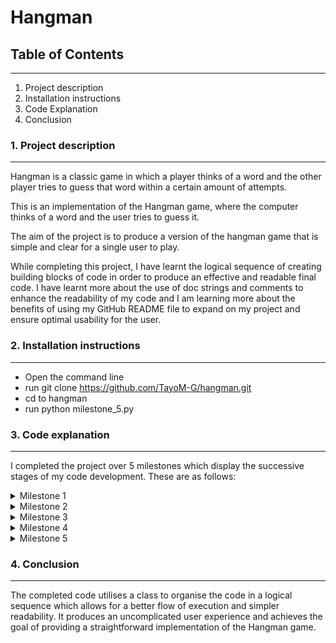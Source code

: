
# Hangman

## Table of Contents
----------------------------------------
1. Project description
2. Installation instructions
3. Code Explanation
4. Conclusion


### 1. Project description
----------------------------------------
Hangman is a classic game in which a player thinks of a word and the other player tries to guess that word within a certain amount of attempts.

This is an implementation of the Hangman game, where the computer thinks of a word and the user tries to guess it. 

The aim of the project is to produce a version of the hangman game that is simple and clear for a single user to play.

While completing this project, I have learnt the logical sequence of creating building blocks of code in order to produce an effective and readable final code. I have learnt more about the use of doc strings and comments to enhance the readability of my code and I am learning more about the benefits of using my GitHub README file to expand on my project and ensure optimal usability for the user.

### 2. Installation instructions
---------------------------------------
      
- Open the command line
- run git clone https://github.com/TayoM-G/hangman.git
- cd to hangman
- run python milestone_5.py
      

### 3. Code explanation
--------------------------------------

I completed the project over 5 milestones which display the successive stages of my code development. These are as follows:

<details>
<summary>Milestone 1</summary>
      
- Created new Github repo called __hangman__.
- Cloned new GitHub repo onto local system using [hangman](https://github.com/TayoM-G/hangman.git/) (https://github.com/TayoM-G/hangman.git/)

</details>

<details>
<summary> Milestone 2</summary>
      
- Milestone 2 cotninues from milestone 1.
- Defined a list of words.
- Chose a random word from the list by importing the _random module_ and using the _choice_ method.
- Assigned the random word to a variable called __'word'__ and printed the __'word'__ variable.
- Asked the user for input and assigned this to a variable called __'guess'__.
- Checked that the input was a single character using an _if-else_ statement.
- When _if_ condition met, printed a message to inform user that their input was accepted.
- When _if_ condition not met, _else_ block is executed and prints a message to inform user that their input was not accepted.
- Updated GitHub repo with code changes by staging, committing and pushing changes to my GitHub repo.

```python
import random

word_list = ['apple', 'pear', 'plum', 'orange', 'banana']
print(word_list)

word = random.choice(word_list)
print(word)

guess = input("Enter a single letter: ")

if len(guess) == 1 and guess.isalpha() == True:
    print("Good guess!")
else:
    print("Oops! That is not a valid input.")
```
</details>

<details>
<summary> Milestone 3</summary>

- Milestone 3 cotinues from milestone 2.
- Iteratively checked if the input was a valid guess:
  
  - Created a _while loop_ and set condition to _True_ to  ensure that the code runs continuously.
  - Used code detailed in milestone 2 in the body of the loop to ask the user for input, assign the user input to __'guess'__ variable and check the input is a single letter.
  - Used a _break_ clause to break out of the loop if __'guess'__ variable passes checks.
  - Used else block to print a message to inform the user if __'guess'__ does not pass checks.
  
- Checked whether the guess was in the word:
  
  - Created an _if_ statemnt to check if the guess is in the word.
  - Used a formatted string to print a messgae to inform the user that the guess is in the word.
  - Created a else block to print a message, using a formattted string, to inform the user when guess is not in the word.
    
- Created __check_guess__ and __ask_for_input__ functions to group relevant code:
  
  - __check_guess__ function has __'guess'__ passed in as a parameter and holds the code to check if the guess is in the word.
  - Used the _lower_ method to convert guess into lower case.
  - __ask_for_input__ function contains the code that iteratively checks if the input is a valid guess.
  - The __check_guess__ function is walled within the __ask_for_input__ function but it is executed outside of the _while_ loop.
- Updated GitHub repo with code changes by staging, committing and pushing changes to my GitHub repo.
  
```python
import random


word_list = ['apple', 'pear', 'plum', 'orange', 'banana']
word = random.choice(word_list)
print(word)


def check_guess(guess):
    """Checks if the letter guessed is in the random word.

    Parameters:

        guess (str): a single letter input from user.
    """
    guess = guess.lower()
    if guess in word:
        print(f"Good guess! {guess} is in the word.")
    else:
        print(f"Sorry, {guess} is not in the word. Try again.")


def ask_for_input():
    """Checks if user input is valid."""

    while True:
        guess = input("Enter a single letter: ")
        if len(guess) == 1 and guess.isalpha() == True:
           break
        else:
            print("Invalid letter. Please, enter a single alphabetical character.")
    check_guess(guess)
```
</details>

<details>
<summary> Milestone 4</summary>

- Milestone 4 continues from milestone 3.
- Created a class called __Hangman__:
  -  Initialised the class using ____init____ mehod and passed __'word_list'__ and __'num_lives'__ as parameters.
  -  Initialised the following attributes: __'word', 'word_guessed', 'num_letters', 'num_lives', 'word_list', 'list_of_guesses'__.
  -  Placed __check_guess__ function within the class as a method and passed __'guess'__ to the method as a parameter:
      - Created a _for_ loop that loops through each letter of the word.
      - Witihin the _for_ loop, I used an _if_ statement to check if the letter is equal to guess.
      - Used the _enummerate_ method to loop through and index each letter.
      - Reuced the variable __'num_letters'__ by one, outside of the _for_ loop.
      - When letter is __NOT__ in the word, used else block to reduce __'num_lives'__ by 1.
      - Printed a message to inform the user that the letter is not in the word and how many lives they have left.
  -  Placed __ask_for_input__ function within the class as a method:
      - Used _elif_ statement to check if __'guess'__ was already in the __'list_of_guesses'__.
      - Printed a message to inform the user that the guess has already been tried.
      - Used else block to call __check_guess__ method when single letter guess is not in __'ist_of_guesses'__.
      - Used _append_ method to add __'guess'__ to the __"list_of_guesses'__.
- Updated GitHub repo with code changes by staging, committing and pushing changes to my GitHub repo.

```python
import random


word_list = ['apple', 'pear', 'plum', 'orange', 'banana']
word = random.choice(word_list)
print(word)


class Hangman:
    def __init__(self, word_list, num_lives = 5):
        self.word = word
        self.word_guessed = ["_"] * len(word)
        self.num_letters = len(set(word))
        self.num_lives = num_lives
        self.word_list = word_list
        self.list_of_guesses = []

    def check_guess(self, guess):
        guess = guess.lower()
        if guess in word:
            print(f"Good guess! {guess} is in the word.")
            for index, letter in enumerate(word):
                if letter == guess:
                    self.word_guessed[index] = letter
            self.num_letters -= 1
        else:
            self.num_lives -= 1
            print(f"Sorry, {guess} is not in the word. Try again.")
            print(f"You have {self.num_lives} lives left")

    def ask_for_input(self):
        while True:
            guess = input("Enter a single letter: ")
            if len(guess) != 1 or guess.isalpha() == False:
                print("Invalid letter. Please, enter a single alphabetical character.")
            elif guess in self.list_of_guesses:
                print("You already tried that letter!")
            else:
                self.check_guess(guess)
                self.list_of_guesses.append(guess)

letter_guess = Hangman(['apple', 'pear', 'plum', 'orange', 'banana']) 
letter_guess.ask_for_input()
```
</details>

<details>
<summary> Milestone 5</summary>

- Coded the logic of the game:
  - Created a function called __play_game__ which takes in __'word_list'__ as a parameter:
    - Created a variable valled __'num_lives'__ and assigned it a value of 5.
    - Created an instance of Hangman class and assigned it to a variable called __'game'__.
    - Passed __'word_list"__ and __'num_lives'__ as arguments to the __'game'__ object.
    - Used a _while_ loop set to _True_. Within this, I used an _if_ statement to check if __'num_lives'__ is 0. When this condiion is met, a messgae is printed to inform the user that they have lost the game.
    - Used _elif_ staatement to check if __'num_letters'__ is greater than 0. When this condition is met, the __ask_for_input__ method is called to continue the game.
    - Used _elif_ statement to check if __'num_lives'__ is not 0 and __'num_letters'__ is not greater than 0. When this condition is met, a message is printed to inform the user that they have won the game. 
- Called __play_game__ function with the list of words passed as an argument.
- Updated GitHub repo with code changes by staging, committing and pushing changes to my GitHub repo.

```python
import random # imports random module


word_list = ['apple', 'pear', 'plum', 'orange', 'banana']


class Hangman:
    """
    A class used to execute Hangman game.

    Parameters:
    ----------
    num_lives: int 
               The number of lives the player has at the start of the game.
    word_list: list
               A list of words.

    Attributes:
    ----------
    word: str
          the word to be guessed, picked at random from word_list.
    word_guessed: list
                  A list of the letters of the word, with _ for each letter not yet guessed.
    num_letters:  int
                  The number of unique letters in the word that have not been guessed yet.
    num_lives: int
               The number of lives the player has at the start of the game.
    word_list: list
               A list of words.
    list_of_guesses: list
                     A list of the guesses that have already been tried.

    """

    def __init__(self, word_list, num_lives = 5):
        """
        Initialises attributes for the Hangman class.
        See class docstring for details of attributes.
        """
        self.word = random.choice(word_list)
        self.word_guessed = ["_"] * len(self.word)
        self.num_letters = len(set(self.word))
        self.num_lives = num_lives
        self.word_list = word_list
        self.list_of_guesses = []


    def _check_guess(self, guess):
        """
        This method checks that the letter guessed is in the word and replaces 
        corresponding '_' with the letter.

        Parameters:
        ----------
        guess: str
               single letter entered by player.
        """
        guess = guess.lower() # converts the guess to lower case
        if guess in self.word: # checks if guess is in the random word chosen by the computer
            print(f"Good guess! {guess} is in the word.")
            for index, letter in enumerate(self.word): # loops through and indexes each letter of the word
                if letter == guess: # checks if letter is equal to guess
                    self.word_guessed[index] = letter # places the letter guessed in the corresponding index of the word to replace '_'
            self.num_letters -= 1
            print(self.word_guessed)
        else:
            self.num_lives -= 1
            print(f"Sorry, {guess} is not in the word. Try again.")
            print(f"You have {self.num_lives} lives left")


    def ask_for_input(self):
        """
        This method asks the player to input a single letter, then checks that the 
        input is valid and has not been previouly entered. 
        """
        while True: # iterates over proceeding code 
            guess = input("Enter a single letter: ") # asks user for input and assigns the input to a variable called 'guess'
            if len(guess) != 1 or guess.isalpha() == False: # checks if the input is equal to 1 and is alphabetical
                print("Invalid letter. Please, enter a single alphabetical character.")
            elif guess in self.list_of_guesses: # checks if input has already been entered
                print("You already tried that letter!")
            else:
                self._check_guess(guess) # calls check_guess method
                self.list_of_guesses.append(guess) # appends guess to list_of_guesses
                break # breaks out of the while loop


def play_game(word_list):
    """
    This function executes the Hangman game and confirms whether the player has
    won or lost the game.

    Parameters:
    ----------
    word_list: list 
               A list of words.
    """
    num_lives = 5
    game = Hangman(word_list, num_lives) # an instance of the Hangman class. Has word_list and num_lives passed as arguments
    while True: # iterates over proceeding code 
        if game.num_lives == 0: # checks if number of lives is 0
            print("You lost!")
            break
        elif game.num_letters > 0: # checks if number of letters is greater than 0
            game.ask_for_input()
        elif game.num_lives != 0 and game.num_letters == 0: # checks if number of lives is not 0 and number of letters is not gretaer than 0
            print("Congratulations. You won the game!")
            break


play_game(['apple', 'pear', 'plum', 'orange', 'banana'])


```
</details>

### 4. Conclusion
---------------------------------------------

The completed code utilises a class to organise the code in a logical sequence which allows for a better flow of execution and simpler readability. It produces an uncomplicated user experience and achieves the goal of providing a straightforward implementation of the Hangman game.
